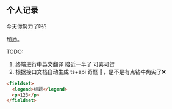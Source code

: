 ## 个人记录

今天你努力了吗?

加油。

TODO:

1. 终端进行中英文翻译 接近一半了 可喜可贺
2. 根据接口文档自动生成 ts+api 奇怪 🤔，是不是有点钻牛角尖了❌

```html
<fieldset>
  <legend>标题</legend>
  <p>123</p>
</fieldset>
```
